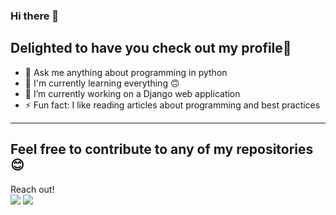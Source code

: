 ### Hi there 👋

<!--
**K-Kelvin/K-Kelvin** is a ✨ _special_ ✨ repository because its `README.md` (this file) appears on your GitHub profile.

- 🌱 I’m currently learning ...
- 👯 I’m looking to collaborate on ...
- 🤔 I’m looking for help with ...
-->
Delighted to have you check out my profile🙂
---
- 💬 Ask me anything about programming in python
- 🌟 I'm currently learning everything 🙃
- 🔭 I’m currently working on a Django web application
- ⚡ Fun fact: I like reading articles about programming and best practices<br>
---
Feel free to contribute to any of my repositories 😊
---
Reach out!<br>
[<img src="https://img.icons8.com/color/48/000000/twitter-squared.png"/>](https://www.twitter.com/k_kijanda/)
[<img src="https://img.icons8.com/fluent/48/000000/github.png"/>](https://www.github.com/K-Kelvin)
